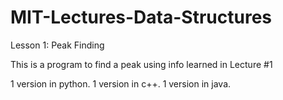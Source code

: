# MIT-Lectures-Data-Structures
Lesson 1: Peak Finding 

This is a program to find a peak using info learned in Lecture #1

1 version in python.
1 version in c++. 
1 version in java. 
